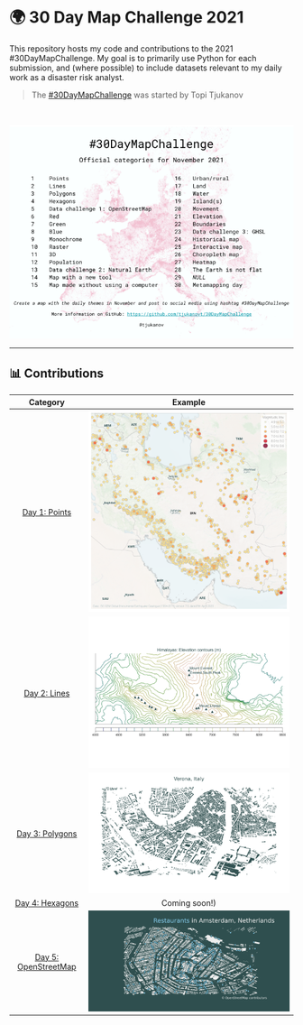 # 🌍 30 Day Map Challenge 2021

This repository hosts my code and contributions to the 2021 #30DayMapChallenge. My goal is to primarily use Python for each submission, and (where possible) to include datasets relevant to my daily work as a disaster risk analyst.

> The [#30DayMapChallenge](https://github.com/tjukanovt/30DayMapChallenge) was started by Topi Tjukanov

<br />

<div align='center'>

![30DayMapChallenge](https://raw.githubusercontent.com/nicolepaul/30-day-map-challenge/main/resource/30dmpc_2021.png)

</div>

---

## 📊 Contributions

| Category             |  Example |
:-------------------------:|:-------------------------:
[Day 1: Points](notebooks/01_Points.ipynb)  |  ![](contributions/01_IRN.png)
[Day 2: Lines](notebooks/02_Lines.ipynb)  |  ![](contributions/02_Himalayas.png)
[Day 3: Polygons](notebooks/03_Polygons.ipynb)  |  ![](contributions/03_Verona.png)
[Day 4: Hexagons]()  |  Coming soon!)
[Day 5: OpenStreetMap](notebooks/05_OSM.ipynb)  |  ![](contributions/05_Amsterdam.png)
